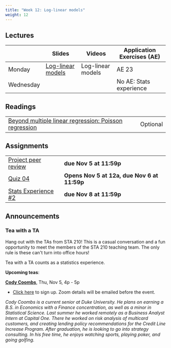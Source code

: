```yaml
---
title: "Week 12: Log-linear models"
weight: 12
---
```


<style>
table {
font-size: 18px;
}

</style>

## Lectures

|           | Slides                   | Videos | Application Exercises (AE) |
|-----------|--------------------------|--------|--------|
| Monday    | [Log-linear models](https://sta210-fa20.netlify.app/slides/23-poisson.html) | Log-linear models | AE 23|
| Wednesday |  | |No AE: Stats experience |

## Readings

|            |   |
|------------|---|
| [Beyond multiple linear regression: Poisson regression](https://bookdown.org/roback/bookdown-BeyondMLR/ch-poissonreg.html#introduction-to-poisson-regression)| Optional   |

## Assignments

|                        |   |
|------------------------|---|
| [Project peer review](https://sta210-fa20.netlify.app/labs/peer-review.html) | **due Nov 5 at 11:59p** |
| [Quiz 04](https://sta210-fa20.netlify.app/labs/quiz-04.html) | **Opens Nov 5 at 12a,  due Nov 6 at 11:59p** |
| [Stats Experience #2](https://sta210-fa20.netlify.app/hw/stat-experience.html) | **due Nov 8 at 11:59p** |


## Announcements

### Tea with a TA 

Hang out with the TAs from STA 210! This is a casual conversation and a fun opportunity to meet the members of the STA 210 teaching team. The only rule is these can't turn into office hours! 

Tea with a TA counts as a statistics experience.

**Upcoming teas**: 

[**Cody Coombs**](www.linkedin.com/in/cody-coombs-3b8034158), Thu, Nov 5, 4p - 5p

- [Click here](https://forms.gle/qCm63S4jUUXdnmFJ9) to sign up. Zoom details will be emailed before the event. 

*Cody Coombs is a current senior at Duke University. He plans on earning a B.S. in Economics with a Finance concentration, as well as a minor in Statistical Science. Last summer he worked remotely as a Business Analyst Intern at Capital One. There he worked on risk analysis of multicard customers, and creating lending policy recommendations for the Credit Line Increase Program. After graduation, he is looking to go into strategy consulting. In his free time, he enjoys watching sports, playing poker, and going golfing.*




